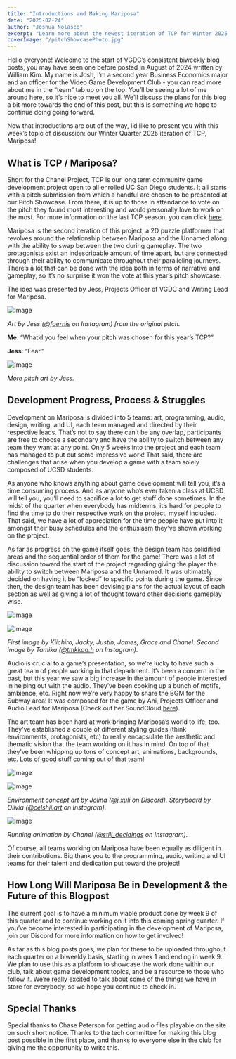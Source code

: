 ```yaml
---
title: "Introductions and Making Mariposa"
date: "2025-02-24"
author: "Joshua Nolasco"
excerpt: "Learn more about the newest iteration of TCP for Winter 2025, Mariposa!"
coverImage: "/pitchShowcasePhoto.jpg"
---
```


Hello everyone! Welcome to the start of VGDC’s consistent biweekly blog posts; you may have seen one before posted in August of 2024 written by William Kim. My name is Josh, I’m a second year Business Economics major and an officer for the Video Game Development Club - you can read more about me in the “team” tab up on the top. You’ll be seeing a lot of me around here, so it’s nice to meet you all. We’ll discuss the plans for this blog a bit more towards the end of this post, but this is something we hope to continue doing going forward.

Now that introductions are out of the way, I’d like to present you with this week’s topic of discussion: our Winter Quarter 2025 iteration of TCP, Mariposa!

## What is TCP / Mariposa?

Short for the Chanel Project, TCP is our long term community game development project open to all enrolled UC San Diego students. It all starts with a pitch submission from which a handful are chosen to be presented at our Pitch Showcase. From there, it is up to those in attendance to vote on the pitch they found most interesting and would personally love to work on the most. For more information on the last TCP season, you can click [here](https://www.instagram.com/vgdc.at.ucsd/reel/DE0ZLwiyzUl/).

Mariposa is the second iteration of this project, a 2D puzzle platformer that revolves around the relationship between Mariposa and the Unnamed along with the ability to swap between the two during gameplay. The two protagonists exist an indescribable amount of time apart, but are connected through their ability to communicate throughout their paralleling journeys. There’s a lot that can be done with the idea both in terms of narrative and gameplay, so it’s no surprise it won the vote at this year’s pitch showcase.

The idea was presented by Jess, Projects Officer of VGDC and Writing Lead for Mariposa.

![image](/images/blogs/Making-Mariposa/pitchArt1.png)

_Art by Jess ([@faernis](https://www.instagram.com/faernis/) on Instagram) from the original pitch._

**Me**: “What’d you feel when your pitch was chosen for this year’s TCP?”

**Jess**: “Fear.”

![image](/images/blogs/Making-Mariposa/pitchArt2.png)

_More pitch art by Jess._

## Development Progress, Process & Struggles

Development on Mariposa is divided into 5 teams: art, programming, audio, design, writing, and UI, each team managed and directed by their respective leads. That’s not to say there can’t be any overlap, participants are free to choose a secondary and have the ability to switch between any team they want at any point. Only 5 weeks into the project and each team has managed to put out some impressive work! That said, there are challenges that arise when you develop a game with a team solely composed of UCSD students.

As anyone who knows anything about game development will tell you, it’s a time consuming process. And as anyone who’s ever taken a class at UCSD will tell you, you’ll need to sacrifice a lot to get stuff done sometimes. In the midst of the quarter when everybody has midterms, it’s hard for people to find the time to do their respective work on the project, myself included. That said, we have a lot of appreciation for the time people have put into it amongst their busy schedules and the enthusiasm they’ve shown working on the project.

As far as progress on the game itself goes, the design team has solidified areas and the sequential order of them for the game! There was a lot of discussion toward the start of the project regarding giving the player the ability to switch between Mariposa and the Unnamed. It was ultimately decided on having it be “locked” to specific points during the game. Since then, the design team has been devising plans for the actual layout of each section as well as giving a lot of thought toward other decisions gameplay wise.

![image](/images/blogs/Making-Mariposa/designChalkboard.jpg)

![image](/images/blogs/Making-Mariposa/designDigital.png)

_First image by Kiichiro, Jacky, Justin, James, Grace and Chanel._
_Second image by Tamika ([@tmkkaa.h](https://www.instagram.com/tmkkaa.h/) on Instagram)._

Audio is crucial to a game’s presentation, so we’re lucky to have such a great team of people working in that department. It’s been a concern in the past, but this year we saw a big increase in the amount of people interested in helping out with the audio. They’ve been cooking up a bunch of motifs, ambience, etc. Right now we’re very happy to share the BGM for the Subway area! It was composed for the game by Ani, Projects Officer and Audio Lead for Mariposa (Check out her SoundCloud [here](https://soundcloud.com/ani_03)).

<audio>/audio/blogs/Making-Mariposa/annieWongSong.ogg</audio>

The art team has been hard at work bringing Mariposa’s world to life, too. They’ve established a couple of different styling guides (think environments, protagonists, etc) to really encapsulate the aesthetic and thematic vision that the team working on it has in mind. On top of that they’ve been whipping up tons of concept art, animations, backgrounds, etc. Lots of good stuff coming out of that team!

![image](/images/blogs/Making-Mariposa/artMariposaHomeJolina.png)

![image](/images/blogs/Making-Mariposa/artStoryboardOlivia.jpg)

_Environment concept art by Jolina (@j.xuli on Discord)._
_Storyboard by Olivia ([@celshii.art](https://www.instagram.com/celshii.art/) on Instagram)._

![image](/images/blogs/Making-Mariposa/runningSideBySide.gif)

_Running animation by Chanel ([@still_decidings](https://www.instagram.com/still_decidings/) on Instagram)._

Of course, all teams working on Mariposa have been equally as diligent in their contributions. Big thank you to the programming, audio, writing and UI teams for their talent and dedication put toward the project!

## How Long Will Mariposa Be in Development & the Future of this Blogpost

The current goal is to have a minimum viable product done by week 9 of this quarter and to continue working on it into this coming spring quarter. If you’ve become interested in participating in the development of Mariposa, join our Discord for more information on how to get involved!

As far as this blog posts goes, we plan for these to be uploaded throughout each quarter on a biweekly basis, starting in week 1 and ending in week 9. We plan to use this as a platform to showcase the work done within our club, talk about game development topics, and be a resource to those who follow it. We’re really excited to talk about some of the things we have in store for everybody, so we hope you continue to check in.

## Special Thanks

Special thanks to Chase Peterson for getting audio files playable on the site on such short notice. Thanks to the tech committee for making this blog post possible in the first place, and thanks to everyone else in the club for giving me the opportunity to write this.
